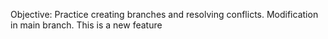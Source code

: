 Objective: Practice creating branches and resolving conflicts.
Modification in main branch.
This is a new feature